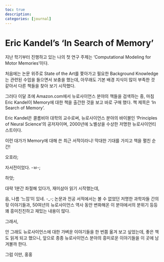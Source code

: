 ```yaml
---
toc: true
description:
categories: [journal]
---
```

# Eric Kandel’s ‘In Search of Memory’

지난 학기부터 진행하고 있는 나의 첫 연구 주제는
‘Computational Modeling for Motor Memories’이다.

처음에는 논문 위주로 State of the Art를 쫓아가고
필요한 Background Knowledge는 관련된 수업을 들으면서 보충을 했는데,
아무래도 기본 배경 지식이 많이 부족한 것 같아서 다른 책들을 찾아 보기 시작했다.

그러다 이달 초에 Amazon.com에서 뉴로사이언스 분야의 책들을 검색하는 중,
마침 Eric Kandel이 Memory에 대한 책을 출간한 것을 보고 바로 구매 했다.
책 제목은 ‘In Search of Memory’.

Eric Kandel은 콜롬비아 대학의 교수로써,
뉴로사이언스 분야의 바이블인 ‘Principles of Neural Science’의 공저자이며,
2000년에 노벨상을 수상한 저명한 뉴로사이언티스트이다.

이런 대가가 Memory에 대해 쓴 최근 서적이라니!
막대한 기대를 가지고 책을 펼친 순간!

오호라;

자서전이었다. -ㅂ-;

하앗;

대략 1분간 좌절해 있다가, 재미삼아 읽기 시작했는데,

음, 나름 ‘느낌’이 있네. -_-;
논문과 전공 서적에서는 볼 수 없었던 저명한 과학자들 간의 뒷 이야기들과,
50여년의 뉴로사이언스 역사 동안 변화해온 이 분야에서의 분위기 등등
꽤 흥미진진하고 재밌는 내용이 많다.

그래서,

안 그래도 뉴로사이언스에 대한 가벼운 이야기들을 한 번쯤 옮겨 보고 싶었는데,
좋은 책도 읽게 되고 했으니,
앞으로 종종 뉴로사이언스 분야의 흥미로운 이야기들을 이 곳에 남겨볼까 한다.

그럼 이만, 홍홍